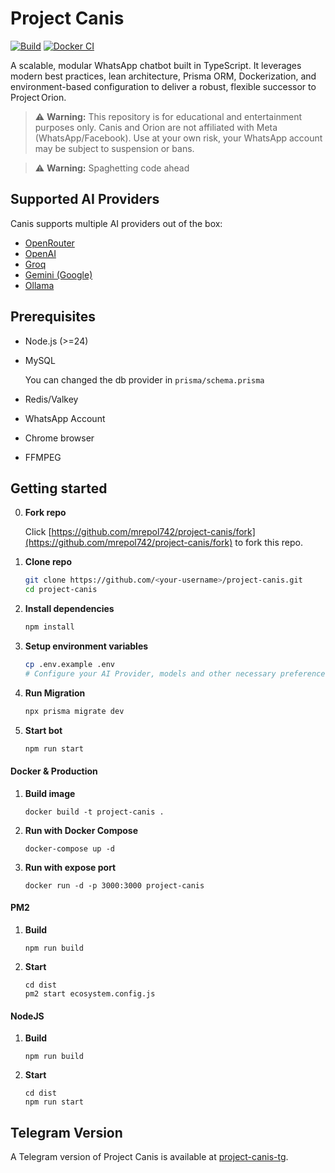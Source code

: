 # Project Canis

[![Build](https://github.com/mrepol742/project-canis/actions/workflows/build.yml/badge.svg)](https://github.com/mrepol742/project-canis/actions/workflows/build.yml) [![Docker CI](https://github.com/mrepol742/project-canis/actions/workflows/docker.yml/badge.svg)](https://github.com/mrepol742/project-canis/actions/workflows/docker.yml)

A scalable, modular WhatsApp chatbot built in TypeScript. It leverages modern best practices, lean architecture, Prisma ORM, Dockerization, and environment-based configuration to deliver a robust, flexible successor to Project Orion.

> ⚠️ **Warning:**
> This repository is for educational and entertainment purposes only.
> Canis and Orion are not affiliated with Meta (WhatsApp/Facebook).
> Use at your own risk, your WhatsApp account may be subject to suspension or bans.

> ⚠️ **Warning:**
> Spaghetting code ahead

## Supported AI Providers

Canis supports multiple AI providers out of the box:

- [OpenRouter](https://openrouter.ai/)
- [OpenAI](https://openai.com/)
- [Groq](https://groq.com/)
- [Gemini (Google)](https://ai.google.dev/gemini)
- [Ollama](https://ollama.com/)

## Prerequisites

- Node.js (>=24)
- MySQL

  You can changed the db provider in `prisma/schema.prisma`

- Redis/Valkey
- WhatsApp Account
- Chrome browser
- FFMPEG

## Getting started

0. **Fork repo**

   Click [https://github.com/mrepol742/project-canis/fork](https://github.com/mrepol742/project-canis/fork) to fork this repo.

1. **Clone repo**

   ```sh
   git clone https://github.com/<your-username>/project-canis.git
   cd project-canis

   ```

2. **Install dependencies**

   ```sh
   npm install
   ```

3. **Setup environment variables**

   ```sh
   cp .env.example .env
   # Configure your AI Provider, models and other necessary preferences.
   ```

4. **Run Migration**

   ```sh
   npx prisma migrate dev
   ```

5. **Start bot**

   ```sh
   npm run start
   ```

#### Docker & Production

1. **Build image**

   ```
   docker build -t project-canis .
   ```

2. **Run with Docker Compose**

   ```
   docker-compose up -d
   ```

3. **Run with expose port**

   ```
   docker run -d -p 3000:3000 project-canis
   ```

#### PM2

1. **Build**

   ```
   npm run build
   ```

2. **Start**

   ```
   cd dist
   pm2 start ecosystem.config.js
   ```

#### NodeJS

1. **Build**

   ```
   npm run build
   ```

2. **Start**

   ```
   cd dist
   npm run start
   ```

## Telegram Version

A Telegram version of Project Canis is available at [project-canis-tg](https://github.com/mrepol742/project-canis-tg).
